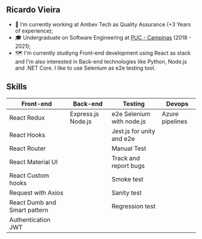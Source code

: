 ## Ricardo Vieira

- 👜 I’m currently working at Ambev Tech as Quality Assurance (+3 Years of experience);
- 🎓 Undergraduate on Software Engineering at [PUC - Campinas](https://www.puc-campinas.edu.br/graduacao/engenharia-de-software/) (2018 - 2021);
- 🗺️ I'm currently studiyng Front-end development using React as stack and I'm also interested in Back-end technologies like Python, Node.js and .NET Core. I like to use Selenium as e2e testing tool.

## Skills

| Front-end | Back-end | Testing | Devops |
| ----- | ------- | ------- | ------------ |
| React Redux | Express.js Node.js | e2e Selenium with node.js | Azure pipelines  |
| React Hooks | | Jest.js for unity and e2e | |
| React Router | | Manual Test | |
| React Material UI | | Track and report bugs | |
| React Custom hooks | | Smoke test | |
| Request with Axios | | Sanity test | |
| React Dumb and Smart pattern | | Regression test | | 
| Authentication JWT | | | |
